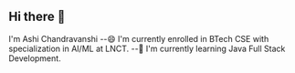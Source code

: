 ## Hi there 👋
I'm Ashi Chandravanshi
  --😄 I'm currently enrolled in BTech CSE with specialization in AI/ML at LNCT.
  --🌱 I'm currently learning Java Full Stack Development.

<!--
**Ashi-chandravanshi/Ashi-chandravanshi** is a ✨ _special_ ✨ repository because its `README.md` (this file) appears on your GitHub profile.

Here are some ideas to get you started:

- 🔭 I’m currently working on ...
- 🌱 I’m currently learning ...
- 👯 I’m looking to collaborate on ...
- 🤔 I’m looking for help with ...
- 💬 Ask me about ...
- 📫 How to reach me: ...
- 😄 Pronouns: ...
- ⚡ Fun fact: ...
-->
